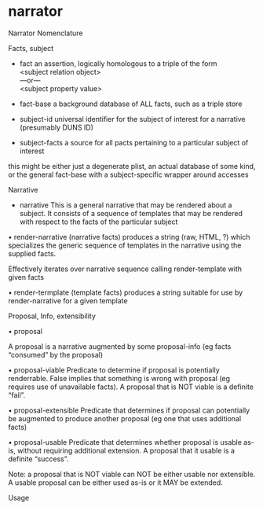 # narrator

Narrator Nomenclature

Facts, subject

  *  fact
an assertion, logically homologous to a triple of the form
<br>\<subject relation object\> 
<br>  —or—
<br>\<subject property value\>

  *  fact-base
a background database of ALL facts, such as a triple store

  *  subject-id
universal identifier for the subject of interest for a narrative (presumably DUNS ID)

  *  subject-facts
a source for all pacts pertaining to a particular subject of interest

this might be either just a degenerate plist, an actual database of some kind, or the general fact-base with a subject-specific wrapper around accesses


Narrative

  * narrative
This is a general narrative that may be rendered about a subject.  It consists of a sequence of templates that may be rendered with respect to the facts of the particular subject

•	render-narrative (narrative facts)
produces a string (raw, HTML, ?) which specializes the generic sequence of templates in the narrative using the supplied facts.  

Effectively iterates over narrative sequence calling render-template with given facts

•	render-termplate (template facts)
produces a string suitable for use by render-narrative for a given template


Proposal, Info, extensibility

•	proposal

A proposal is a narrative augmented by some proposal-info (eg facts “consumed” by the proposal)

•	proposal-viable
Predicate to determine if proposal is potentially renderrable.  False implies that something is wrong with proposal (eg requires use of unavailable facts).  A proposal that is NOT viable is a definite “fail”.

•	proposal-extensible
Predicate that determines if proposal can potentially be augmented to produce another proposal (eg one that uses additional facts)

•	proposal-usable
Predicate that determines whether proposal is usable as-is, without requiring additional extension.  A proposal that it usable is a definite “success”.

Note: a proposal that is NOT viable can NOT be either usable nor extensible.  A usable proposal can be either used as-is or it MAY be extended.

Usage






